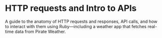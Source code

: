 # HTTP requests and Intro to APIs

A guide to the anatomy of HTTP requests and responses, API calls, and how to interact with them using Ruby—including a weather app that fetches real-time data from Pirate Weather.